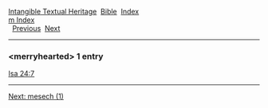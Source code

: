 [Intangible Textual Heritage](../../index)  [Bible](../index) 
[Index](index)   
[m Index](_m_)  
  [Previous](c07347)  [Next](c07349) 

------------------------------------------------------------------------

### &lt;merryhearted&gt; 1 entry

[Isa 24:7](../kjv/isa024.htm#007)  

------------------------------------------------------------------------

[Next: mesech (1)](c07349)
